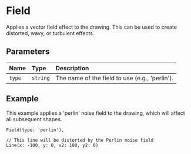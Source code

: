 # Field

Applies a vector field effect to the drawing. This can be used to create distorted, wavy, or turbulent effects.

## Parameters

| Name | Type   | Description                             |
| :--- | :----- | :-------------------------------------- |
| `type` | `string` | The name of the field to use (e.g., 'perlin'). |

## Example

This example applies a 'perlin' noise field to the drawing, which will affect all subsequent shapes.

```pencode
Field(type: 'perlin'),

// This line will be distorted by the Perlin noise field
Line(x: -100, y: 0, x2: 100, y2: 0)
```
